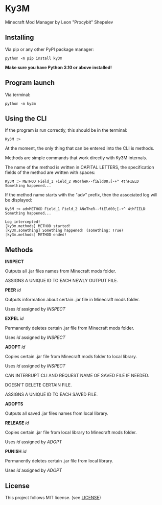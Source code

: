 # Ky3M

Minecraft Mod Manager by Leon "Procybit" Shepelev

## Installing

Via pip or any other PyPI package manager:

`python -m pip install ky3m`

**Make sure you have Python 3.10 or above installed!**

## Program launch

Via terminal:

`python -m ky3m`

## Using the CLI

If the program is run correctly, this should be in the terminal:
```
Ky3M :>
```
At the moment, the only thing that can be entered into the CLI is methods.

Methods are simple commands that work directly with Ky3M internals.

The name of the method is written in CAPITAL LETTERS, the specification fields of the method are written with spaces:

```
Ky3M :> METHOD Field_1 Field_2 ANoTheR--fiEld00;[-+^ 4thFIELD
Something happened...
```

If the method name starts with the "adv" prefix, then the associated log will be displayed:

```
Ky3M :> advMETHOD Field_1 Field_2 ANoTheR--fiEld00;[-+^ 4thFIELD
Something happened...

Log intercepted!
[ky3m.methods] METHOD started!
[ky3m.something] Something happened! (something: True)
[ky3m.methods] METHOD ended!
```

## Methods

**INSPECT**

Outputs all .jar files names from Minecraft mods folder.

ASSIGNS A UNIQUE ID TO EACH NEWLY OUTPUT FILE.

**PEER** *id*

Outputs information about certain .jar file in Minecraft mods folder.

Uses *id*  assigned by *INSPECT*

**EXPEL** *id*

Permanently deletes certain .jar file from Minecraft mods folder.

Uses *id* assigned by *INSPECT*

**ADOPT** *id*

Copies certain .jar file from Minecraft mods folder to local library.

Uses *id* assigned by *INSPECT*

CAN INTERRUPT CLI AND REQUEST NAME OF SAVED FILE IF NEEDED.

DOESN'T DELETE CERTAIN FILE.

ASSIGNS A UNIQUE ID TO EACH SAVED FILE.

**ADOPTS**

Outputs all saved .jar files names from local library.

**RELEASE** *id*

Copies certain .jar file from local library to Minecraft mods folder.

Uses *id* assigned by *ADOPT*

**PUNISH** *id*

Permanently deletes certain .jar file from local library.

Uses *id* assigned by *ADOPT*

## License
This project follows MIT license. (see [LICENSE](LICENSE))
